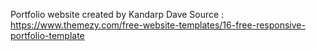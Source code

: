 Portfolio website created by Kandarp Dave
Source : https://www.themezy.com/free-website-templates/16-free-responsive-portfolio-template
